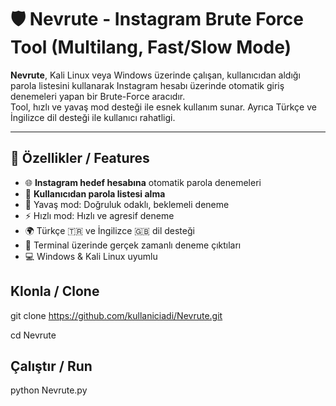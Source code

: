 # 🛡️ Nevrute - Instagram Brute Force Tool (Multilang, Fast/Slow Mode)

**Nevrute**, Kali Linux veya Windows üzerinde çalışan, kullanıcıdan aldığı parola listesini kullanarak Instagram hesabı üzerinde otomatik giriş denemeleri yapan bir Brute-Force aracıdır.  
Tool, hızlı ve yavaş mod desteği ile esnek kullanım sunar. Ayrıca Türkçe ve İngilizce dil desteği ile kullanıcı rahatligi.

---

## 🚀 Özellikler / Features

- 🌐 **Instagram hedef hesabına** otomatik parola denemeleri
- 📝 **Kullanıcıdan parola listesi alma**
- 🐌 Yavaş mod: Doğruluk odaklı, beklemeli deneme
- ⚡ Hızlı mod: Hızlı ve agresif deneme
- 🌍 Türkçe 🇹🇷 ve İngilizce 🇬🇧 dil desteği
- 📡 Terminal üzerinde gerçek zamanlı deneme çıktıları
- 💻 Windows & Kali Linux uyumlu

## Klonla / Clone

git clone https://github.com/kullaniciadi/Nevrute.git

cd Nevrute

## Çalıştır / Run

python Nevrute.py
